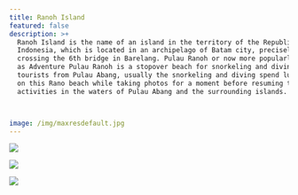 ```yaml
---
title: Ranoh Island
featured: false
description: >+
  Ranoh Island is the name of an island in the territory of the Republic of
  Indonesia, which is located in an archipelago of Batam city, precisely
  crossing the 6th bridge in Barelang. Pulau Ranoh or now more popularly known
  as Adventure Pulau Ranoh is a stopover beach for snorkeling and diving
  tourists from Pulau Abang, usually the snorkeling and diving spend lunch time
  on this Rano beach while taking photos for a moment before resuming their
  activities in the waters of Pulau Abang and the surrounding islands.



image: /img/maxresdefault.jpg
---
```

![](/img/package-a.jpg)

![](/img/package-b.jpg)

![](/img/abcd.jpg)
